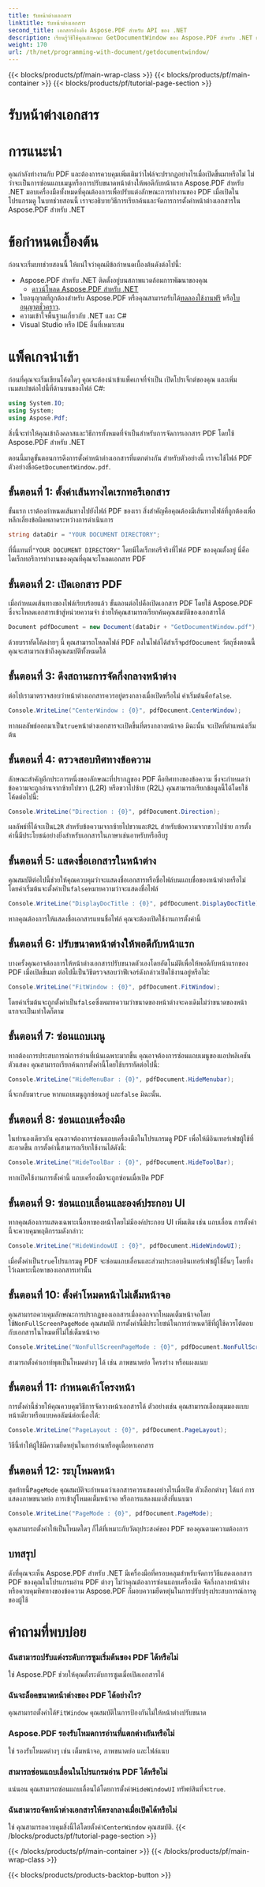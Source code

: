 ```yaml
---
title: รับหน้าต่างเอกสาร
linktitle: รับหน้าต่างเอกสาร
second_title: เอกสารอ้างอิง Aspose.PDF สำหรับ API ของ .NET
description: เรียนรู้วิธีใช้คุณลักษณะ GetDocumentWindow ของ Aspose.PDF สำหรับ .NET เพื่อรับข้อมูลเกี่ยวกับคุณสมบัติหน้าต่างเอกสาร PDF
weight: 170
url: /th/net/programming-with-document/getdocumentwindow/
---
```


{{< blocks/products/pf/main-wrap-class >}}
{{< blocks/products/pf/main-container >}}
{{< blocks/products/pf/tutorial-page-section >}}

# รับหน้าต่างเอกสาร

# การแนะนำ

คุณกำลังทำงานกับ PDF และต้องการควบคุมเพิ่มเติมว่าไฟล์จะปรากฏอย่างไรเมื่อเปิดขึ้นมาหรือไม่ ไม่ว่าจะเป็นการซ่อนแถบเมนูหรือการปรับขนาดหน้าต่างให้พอดีกับหน้าแรก Aspose.PDF สำหรับ .NET มอบเครื่องมือทั้งหมดที่คุณต้องการเพื่อปรับแต่งลักษณะการทำงานของ PDF เมื่อเปิดในโปรแกรมดู ในบทช่วยสอนนี้ เราจะอธิบายวิธีการเรียกค้นและจัดการการตั้งค่าหน้าต่างเอกสารใน Aspose.PDF สำหรับ .NET


# ข้อกำหนดเบื้องต้น

ก่อนจะเริ่มบทช่วยสอนนี้ ให้แน่ใจว่าคุณมีข้อกำหนดเบื้องต้นดังต่อไปนี้:

- Aspose.PDF สำหรับ .NET ติดตั้งอยู่บนสภาพแวดล้อมการพัฒนาของคุณ
  - [ดาวน์โหลด Aspose.PDF สำหรับ .NET](https://releases.aspose.com/pdf/net/)
-  ใบอนุญาตที่ถูกต้องสำหรับ Aspose.PDF หรือคุณสามารถรับได้[ทดลองใช้งานฟรี](https://releases.aspose.com/) หรือ[ใบอนุญาตชั่วคราว](https://purchase.aspose.com/temporary-license/).
- ความเข้าใจพื้นฐานเกี่ยวกับ .NET และ C#
- Visual Studio หรือ IDE อื่นที่เหมาะสม

# แพ็คเกจนำเข้า

ก่อนที่คุณจะเริ่มเขียนโค้ดใดๆ คุณจะต้องนำเข้าแพ็คเกจที่จำเป็น เปิดโปรเจ็กต์ของคุณ และเพิ่มเนมสเปซต่อไปนี้ที่ด้านบนของไฟล์ C#:

```csharp
using System.IO;
using System;
using Aspose.Pdf;
```

สิ่งนี้จะทำให้คุณเข้าถึงคลาสและวิธีการทั้งหมดที่จำเป็นสำหรับการจัดการเอกสาร PDF โดยใช้ Aspose.PDF สำหรับ .NET

 ตอนนี้มาดูขั้นตอนการดึงการตั้งค่าหน้าต่างเอกสารที่แตกต่างกัน สำหรับตัวอย่างนี้ เราจะใช้ไฟล์ PDF ตัวอย่างชื่อ`GetDocumentWindow.pdf`.

## ขั้นตอนที่ 1: ตั้งค่าเส้นทางไดเรกทอรีเอกสาร

ขั้นแรก เราต้องกำหนดเส้นทางไปยังไฟล์ PDF ของเรา สิ่งสำคัญคือคุณต้องมีเส้นทางไฟล์ที่ถูกต้องเพื่อหลีกเลี่ยงข้อผิดพลาดระหว่างการดำเนินการ

```csharp
string dataDir = "YOUR DOCUMENT DIRECTORY";
```

 ที่นี่แทนที่`"YOUR DOCUMENT DIRECTORY"` โดยมีไดเร็กทอรีจริงที่ไฟล์ PDF ของคุณตั้งอยู่ นี่คือไดเร็กทอรีการทำงานของคุณที่คุณจะโหลดเอกสาร PDF

## ขั้นตอนที่ 2: เปิดเอกสาร PDF

เมื่อกำหนดเส้นทางของไฟล์เรียบร้อยแล้ว ขั้นตอนต่อไปคือเปิดเอกสาร PDF โดยใช้ Aspose.PDF ซึ่งจะโหลดเอกสารเข้าสู่หน่วยความจำ ช่วยให้คุณสามารถเรียกค้นคุณสมบัติของเอกสารได้

```csharp
Document pdfDocument = new Document(dataDir + "GetDocumentWindow.pdf");
```

ด้วยบรรทัดโค้ดง่ายๆ นี้ คุณสามารถโหลดไฟล์ PDF ลงในไฟล์ได้สำเร็จ`pdfDocument` วัตถุซึ่งตอนนี้คุณจะสามารถเข้าถึงคุณสมบัติทั้งหมดได้

## ขั้นตอนที่ 3: ดึงสถานะการจัดกึ่งกลางหน้าต่าง

 ต่อไปเรามาตรวจสอบว่าหน้าต่างเอกสารควรอยู่ตรงกลางเมื่อเปิดหรือไม่ ค่าเริ่มต้นคือ`false`.

```csharp
Console.WriteLine("CenterWindow : {0}", pdfDocument.CenterWindow);
```

 หากผลลัพธ์ออกมาเป็น`true`หน้าต่างเอกสารจะเปิดขึ้นที่ตรงกลางหน้าจอ มิฉะนั้น จะเปิดที่ตำแหน่งเริ่มต้น

## ขั้นตอนที่ 4: ตรวจสอบทิศทางข้อความ

ลักษณะสำคัญอีกประการหนึ่งของลักษณะที่ปรากฏของ PDF คือทิศทางของข้อความ ซึ่งจะกำหนดว่าข้อความจะถูกอ่านจากซ้ายไปขวา (L2R) หรือขวาไปซ้าย (R2L) คุณสามารถเรียกข้อมูลนี้ได้โดยใช้โค้ดต่อไปนี้:

```csharp
Console.WriteLine("Direction : {0}", pdfDocument.Direction);
```

 ผลลัพธ์ที่ได้จะเป็น`L2R` สำหรับข้อความจากซ้ายไปขวาและ`R2L` สำหรับข้อความจากขวาไปซ้าย การตั้งค่านี้มีประโยชน์อย่างยิ่งสำหรับเอกสารในภาษาเช่นอาหรับหรือฮีบรู

## ขั้นตอนที่ 5: แสดงชื่อเอกสารในหน้าต่าง

คุณสมบัติต่อไปนี้ช่วยให้คุณควบคุมว่าจะแสดงชื่อเอกสารหรือชื่อไฟล์บนแถบชื่อของหน้าต่างหรือไม่ โดยค่าเริ่มต้นจะตั้งค่าเป็น`false`หมายความว่าจะแสดงชื่อไฟล์

```csharp
Console.WriteLine("DisplayDocTitle : {0}", pdfDocument.DisplayDocTitle);
```

หากคุณต้องการให้แสดงชื่อเอกสารแทนชื่อไฟล์ คุณจะต้องเปิดใช้งานการตั้งค่านี้

## ขั้นตอนที่ 6: ปรับขนาดหน้าต่างให้พอดีกับหน้าแรก

บางครั้งคุณอาจต้องการให้หน้าต่างเอกสารปรับขนาดตัวเองโดยอัตโนมัติเพื่อให้พอดีกับหน้าแรกของ PDF เมื่อเปิดขึ้นมา ต่อไปนี้เป็นวิธีตรวจสอบว่าฟีเจอร์ดังกล่าวเปิดใช้งานอยู่หรือไม่:

```csharp
Console.WriteLine("FitWindow : {0}", pdfDocument.FitWindow);
```

 โดยค่าเริ่มต้นจะถูกตั้งค่าเป็น`false`ซึ่งหมายความว่าขนาดของหน้าต่างจะคงเดิมไม่ว่าขนาดของหน้าแรกจะเป็นเท่าใดก็ตาม

## ขั้นตอนที่ 7: ซ่อนแถบเมนู

หากต้องการประสบการณ์การอ่านที่เน้นเฉพาะมากขึ้น คุณอาจต้องการซ่อนแถบเมนูของแอปพลิเคชันตัวแสดง คุณสามารถเรียกค้นการตั้งค่านี้โดยใช้บรรทัดต่อไปนี้:

```csharp
Console.WriteLine("HideMenuBar : {0}", pdfDocument.HideMenubar);
```

 นี่จะกลับมา`true` หากแถบเมนูถูกซ่อนอยู่ และ`false` มิฉะนั้น.

## ขั้นตอนที่ 8: ซ่อนแถบเครื่องมือ

ในทำนองเดียวกัน คุณอาจต้องการซ่อนแถบเครื่องมือในโปรแกรมดู PDF เพื่อให้มีอินเทอร์เฟซผู้ใช้ที่สะอาดขึ้น การตั้งค่านี้สามารถเรียกใช้งานได้ดังนี้:

```csharp
Console.WriteLine("HideToolBar : {0}", pdfDocument.HideToolBar);
```

หากเปิดใช้งานการตั้งค่านี้ แถบเครื่องมือจะถูกซ่อนเมื่อเปิด PDF

## ขั้นตอนที่ 9: ซ่อนแถบเลื่อนและองค์ประกอบ UI

หากคุณต้องการแสดงเฉพาะเนื้อหาของหน้าโดยไม่มีองค์ประกอบ UI เพิ่มเติม เช่น แถบเลื่อน การตั้งค่านี้จะควบคุมพฤติกรรมดังกล่าว:

```csharp
Console.WriteLine("HideWindowUI : {0}", pdfDocument.HideWindowUI);
```

 เมื่อตั้งค่าเป็น`true`โปรแกรมดู PDF จะซ่อนแถบเลื่อนและส่วนประกอบอินเทอร์เฟซผู้ใช้อื่นๆ โดยทิ้งไว้เฉพาะเนื้อหาของเอกสารเท่านั้น

## ขั้นตอนที่ 10: ตั้งค่าโหมดหน้าไม่เต็มหน้าจอ

 คุณสามารถควบคุมลักษณะการปรากฏของเอกสารเมื่อออกจากโหมดเต็มหน้าจอโดยใช้`NonFullScreenPageMode` คุณสมบัติ การตั้งค่านี้มีประโยชน์ในการกำหนดวิธีที่ผู้ใช้ควรโต้ตอบกับเอกสารในโหมดที่ไม่ใช่เต็มหน้าจอ

```csharp
Console.WriteLine("NonFullScreenPageMode : {0}", pdfDocument.NonFullScreenPageMode);
```

สามารถตั้งค่าเอาท์พุตเป็นโหมดต่างๆ ได้ เช่น ภาพขนาดย่อ โครงร่าง หรือแผงแนบ

## ขั้นตอนที่ 11: กำหนดเค้าโครงหน้า

การตั้งค่านี้ช่วยให้คุณควบคุมวิธีการจัดวางหน้าเอกสารได้ ตัวอย่างเช่น คุณสามารถเลือกมุมมองแบบหน้าเดียวหรือแบบคอลัมน์ต่อเนื่องได้:

```csharp
Console.WriteLine("PageLayout : {0}", pdfDocument.PageLayout);
```

วิธีนี้ทำให้ผู้ใช้มีความยืดหยุ่นในการอ่านหรือดูเนื้อหาเอกสาร

## ขั้นตอนที่ 12: ระบุโหมดหน้า

 สุดท้ายนี้`PageMode` คุณสมบัติจะกำหนดว่าเอกสารควรแสดงอย่างไรเมื่อเปิด ตัวเลือกต่างๆ ได้แก่ การแสดงภาพขนาดย่อ การเข้าสู่โหมดเต็มหน้าจอ หรือการแสดงแผงสิ่งที่แนบมา

```csharp
Console.WriteLine("PageMode : {0}", pdfDocument.PageMode);
```

คุณสามารถตั้งค่าให้เป็นโหมดใดๆ ก็ได้ที่เหมาะกับวัตถุประสงค์ของ PDF ของคุณตามความต้องการ

## บทสรุป

ดังที่คุณจะเห็น Aspose.PDF สำหรับ .NET มีเครื่องมือที่ครอบคลุมสำหรับจัดการวิธีแสดงเอกสาร PDF ของคุณในโปรแกรมอ่าน PDF ต่างๆ ไม่ว่าคุณต้องการซ่อนแถบเครื่องมือ จัดกึ่งกลางหน้าต่าง หรือควบคุมทิศทางของข้อความ Aspose.PDF ก็มอบความยืดหยุ่นในการปรับปรุงประสบการณ์การดูของผู้ใช้

# คำถามที่พบบ่อย

### ฉันสามารถปรับแต่งระดับการซูมเริ่มต้นของ PDF ได้หรือไม่
ใช่ Aspose.PDF ช่วยให้คุณตั้งระดับการซูมเมื่อเปิดเอกสารได้

### ฉันจะล็อคขนาดหน้าต่างของ PDF ได้อย่างไร?
 คุณสามารถตั้งค่าได้`FitWindow` คุณสมบัติในการป้องกันไม่ให้หน้าต่างปรับขนาด

### Aspose.PDF รองรับโหมดการอ่านที่แตกต่างกันหรือไม่
ใช่ รองรับโหมดต่างๆ เช่น เต็มหน้าจอ, ภาพขนาดย่อ และไฟล์แนบ

### สามารถซ่อนแถบเลื่อนในโปรแกรมอ่าน PDF ได้หรือไม่
 แน่นอน คุณสามารถซ่อนแถบเลื่อนได้โดยการตั้งค่า`HideWindowUI` ทรัพย์สินที่จะ`true`.

### ฉันสามารถจัดหน้าต่างเอกสารให้ตรงกลางเมื่อเปิดได้หรือไม่
 ใช่ คุณสามารถควบคุมสิ่งนี้ได้โดยตั้งค่า`CenterWindow` คุณสมบัติ.
{{< /blocks/products/pf/tutorial-page-section >}}

{{< /blocks/products/pf/main-container >}}
{{< /blocks/products/pf/main-wrap-class >}}

{{< blocks/products/products-backtop-button >}}
